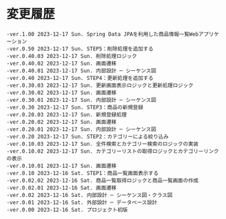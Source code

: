 # 変更履歴

	-ver.1.00 2023-12-17 Sun. Spring Data JPAを利用した商品情報一覧Webアプリケーション
	-ver.0.50 2023-12-17 Sun. STEP5：削除処理を追加する
	-ver.0.40.03 2023-12-17 Sun. 削除処理ロジック
	-ver.0.40.02 2023-12-17 Sun. 画面遷移
	-ver.0.40.01 2023-12-17 Sun. 内部設計 ─ シーケンス図
	-ver.0.40 2023-12-17 Sun. STEP4：更新処理を追加する
	-ver.0.30.03 2023-12-17 Sun. 更新画面表示ロジックと更新処理ロジック
	-ver.0.30.02 2023-12-17 Sun. 画面遷移
	-ver.0.30.01 2023-12-17 Sun. 内部設計 ─ シーケンス図
	-ver.0.30 2023-12-17 Sun. STEP3：商品の新規登録
	-ver.0.20.03 2023-12-17 Sun. 新規登録処理
	-ver.0.20.02 2023-12-17 Sun. 画面遷移
	-ver.0.20.01 2023-12-17 Sun. 内部設計 ─ シーケンス図
	-ver.0.20 2023-12-17 Sun. STEP2：カテゴリーによる絞り込み
	-ver.0.10.03 2023-12-17 Sun. 全件検索とカテゴリー検索のロジックの実装
	-ver.0.10.02 2023-12-17 Sun. カテゴリーリストの取得ロジックとカテゴリーリンクの表示
	-ver.0.10.01 2023-12-17 Sun. 画面遷移
	-ver.0.10 2023-12-16 Sat. STEP1：商品一覧画面表示する
	-ver.0.02.02 2023-12-16 Sat. 商品一覧取得ロジックと商品一覧画面の作成
	-ver.0.02.01 2023-12-16 Sat. 画面遷移
	-ver.0.02 2023-12-16 Sat. 内部設計 ─ シーケンス図・クラス図
	-ver.0.01 2023-12-16 Sat. 外部設計 ─ データベース設計
	-ver.0.00 2023-12-16 Sat. プロジェクト初版
